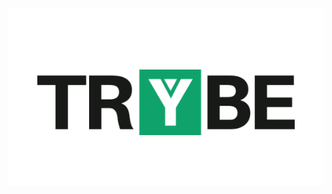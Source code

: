 <img align="center" src="https://github.com/PeryclesReis/PeryclesReis/blob/master/trybeFig.png?raw=true">

